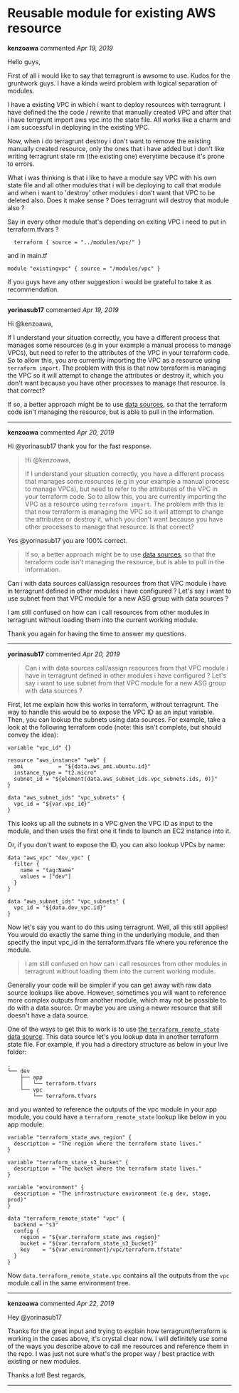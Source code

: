 # Reusable module for existing AWS resource

**kenzoawa** commented *Apr 19, 2019*

Hello guys, 

First of all i would like to say that terragrunt is awsome to use. Kudos for the gruntwork guys.
I have a kinda weird problem with logical separation of modules.

I have a existing VPC in which i want to deploy resources with terragrunt. I have defined the the code / rewrite that manually created VPC and after that i have terrgrunt import aws vpc into the state file. All works like a charm and i am successful in deploying in the existing VPC.

Now, when i do terragrunt destroy i don't want to remove the existing manually created resource, only the ones that i have added but i don't like writing terragrunt state rm (the existing one) everytime because it's prone to errors. 

What i was thinking is that i like to have a module say VPC with his own state file and all other modules that i will be deploying to call that module and when i want to 'destroy' other modules i don't want that VPC to be deleted also. Does it make sense ? Does terragrunt will destroy that module also ? 

Say in every other module that's depending on exiting VPC i need to put in terraform.tfvars ?

`  terraform {
    source = "../modules/vpc/"
  }`

and in main.tf

`module "existingvpc" {
  source = "/modules/vpc"
}`

If you guys have any other suggestion i would be grateful to take it as recommendation. 
<br />
***


**yorinasub17** commented *Apr 19, 2019*

Hi @kenzoawa,

If I understand your situation correctly, you have a different process that manages some resources (e.g in your example a manual process to manage VPCs), but need to refer to the attributes of the VPC in your terraform code. So to allow this, you are currently importing the VPC as a resource using `terraform import`. The problem with this is that now terraform is managing the VPC so it will attempt to change the attributes or destroy it, which you don't want because you have other processes to manage that resource. Is that correct?

If so, a better approach might be to use [data sources](https://www.terraform.io/docs/configuration/data-sources.html), so that the terraform code isn't managing the resource, but is able to pull in the information.
***

**kenzoawa** commented *Apr 20, 2019*

Hi @yorinasub17 thank you for the fast response.

> Hi @kenzoawa,
> 
> If I understand your situation correctly, you have a different process that manages some resources (e.g in your example a manual process to manage VPCs), but need to refer to the attributes of the VPC in your terraform code. So to allow this, you are currently importing the VPC as a resource using `terraform import`. The problem with this is that now terraform is managing the VPC so it will attempt to change the attributes or destroy it, which you don't want because you have other processes to manage that resource. Is that correct?

Yes @yorinasub17 you are 100% correct.

> If so, a better approach might be to use [data sources](https://www.terraform.io/docs/configuration/data-sources.html), so that the terraform code isn't managing the resource, but is able to pull in the information.

Can i with data sources call/assign resources from that VPC module i have in terragrunt defined in other modules i have configured ? Let's say i want to use subnet from that VPC module for a new ASG group with data sources ?

I am still confused on how can i call resources from other modules in terragrunt without loading them into the current working module.

Thank you again for having the time to answer my questions.  




***

**yorinasub17** commented *Apr 20, 2019*

> Can i with data sources call/assign resources from that VPC module i have in terragrunt defined in other modules i have configured ? Let's say i want to use subnet from that VPC module for a new ASG group with data sources ?

First, let me explain how this works in terraform, without terragrunt. The way to handle this would be to expose the VPC ID as an input variable. Then, you can lookup the subnets using data sources. For example, take a look at the following terraform code (note: this isn't complete, but should convey the idea):

```hcl
variable "vpc_id" {}

resource "aws_instance" "web" {
  ami           = "${data.aws_ami.ubuntu.id}"
  instance_type = "t2.micro"
  subnet_id = "${element(data.aws_subnet_ids.vpc_subnets.ids, 0)}"
}

data "aws_subnet_ids" "vpc_subnets" {
  vpc_id = "${var.vpc_id}"
}
```

This looks up all the subnets in a VPC given the VPC ID as input to the module, and then uses the first one it finds to launch an EC2 instance into it.

Or, if you don't want to expose the ID, you can also lookup VPCs by name:

```hcl
data "aws_vpc" "dev_vpc" {
  filter {
    name = "tag:Name"
    values = ["dev"]
  }
}

data "aws_subnet_ids" "vpc_subnets" {
  vpc_id = "${data.dev_vpc.id}"
}
```

Now let's say you want to do this using terragrunt. Well, all this still applies! You would do exactly the same thing in the underlying module, and then specify the input vpc_id in the terraform.tfvars file where you reference the module.

> I am still confused on how can i call resources from other modules in terragrunt without loading them into the current working module.

Generally your code will be simpler if you can get away with raw data source lookups like above. However, sometimes you will want to reference more complex outputs from another module, which may not be possible to do with a data source. Or maybe you are using a newer resource that still doesn't have a data source.

One of the ways to get this to work is to use [the `terraform_remote_state` data source](https://www.terraform.io/docs/providers/terraform/d/remote_state.html). This data source let's you lookup data in another terraform state file. For example, if you had a directory structure as below in your live folder:

```
.
└── dev
    ├── app
    │   └── terraform.tfvars
    └── vpc
        └── terraform.tfvars
```

and you wanted to reference the outputs of the vpc module in your app module, you could have a `terraform_remote_state` lookup like below in you app module:

```hcl
variable "terraform_state_aws_region" {
  description = "The region where the terraform state lives."
}

variable "terraform_state_s3_bucket" {
  description = "The bucket where the terraform state lives."
}

variable "environment" {
  description = "The infrastructure environment (e.g dev, stage, prod)"
}

data "terraform_remote_state" "vpc" {
  backend = "s3"
  config {
    region = "${var.terraform_state_aws_region}"
    bucket = "${var.terraform_state_s3_bucket}"
    key    = "${var.environment}/vpc/terraform.tfstate"
  }
}
```

Now `data.terraform_remote_state.vpc` contains all the outputs from the `vpc` module call in the same environment tree.
***

**kenzoawa** commented *Apr 22, 2019*

Hey @yorinasub17 

Thanks for the great input and trying to explain how terragrunt/terraform is working in the cases above, it's crystal clear now. I will definitely use some of the ways you describe above to call me resources and reference them in the repo.
I was just not sure what's the proper way / best practice with existing or new modules.

Thanks a lot!
Best regards,
***

